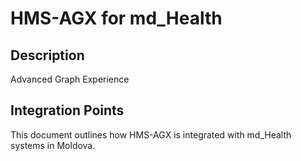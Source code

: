 # HMS-AGX for md_Health

## Description

Advanced Graph Experience

## Integration Points

This document outlines how HMS-AGX is integrated with md_Health systems in Moldova.

